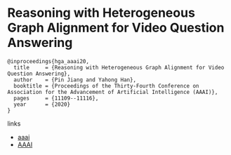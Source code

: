 # Reasoning with Heterogeneous Graph Alignment for Video Question Answering

```
@inproceedings{hga_aaai20,
  title     = {Reasoning with Heterogeneous Graph Alignment for Video Question Answering},
  author    = {Pin Jiang and Yahong Han},
  booktitle = {Proceedings of the Thirty-Fourth Conference on Association for the Advancement of Artificial Intelligence (AAAI)},
  pages	    = {11109--11116},
  year      = {2020}
}
```

links
- [aaai](https://aaai.org/Papers/AAAI/2020GB/AAAI-JiangP.7061.pdf)
- [AAAI](https://aaai.org/ojs/index.php/AAAI/article/view/6767)